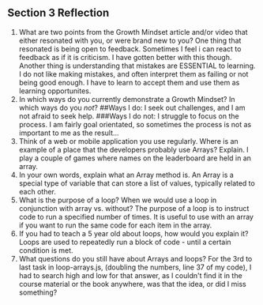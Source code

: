 ## Section 3 Reflection

1. What are two points from the Growth Mindset article and/or video that either resonated with you, or were brand new to you?
One thing that resonated is being open to feedback. Sometimes I feel i can react to feedback as if it is criticism. I have gotten better with this though.
Another thing is understanding that mistakes are ESSENTIAL to learning. I do not like making mistakes, and often interpret them as failing or not being good enough. I have to learn to accept them and use them as learning opportunites.
1. In which ways do you currently demonstrate a Growth Mindset? In which ways do you _not_?
##Ways I do:
I seek out challenges, and I am not afraid to seek help.
###Ways I do not:
I struggle to focus on the process. I am fairly goal orientated, so sometimes the process is not as important to me as the result...
1. Think of a web or mobile application you use regularly. Where is an example of a place that the developers probably use Arrays? Explain.
I play a couple of games where names on the leaderboard are held in an array.
1. In your own words, explain what an Array method is.
An Array is a special type of variable that can store a list of values, typically related to each other.
1. What is the purpose of a loop? When we would use a loop in conjunction with array vs. without?
The purpose of a loop is to instruct code to run a specified number of times. It is useful to use with an array if you want to run the same code for each item in the array.
1. If you had to teach a 5 year old about loops, how would you explain it?
Loops are used to repeatedly run a block of code - until a certain condition is met.
1. What questions do you still have about Arrays and loops?
For the 3rd to last task in loop-arrays.js, (doubling the numbers, line 37 of my code), I had to search high and low for that answer, as I couldn't find it in the course material or the book anywhere, was that the idea, or did I miss something?
